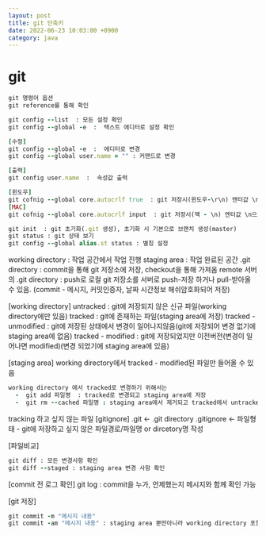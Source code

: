 ```yaml
---
layout: post
title: git 단축키
date: 2022-06-23 10:03:00 +0900
category: java
---
```

# git
```ruby
git 명령어 옵션
git reference를 통해 확인

git config --list  : 모든 설정 확인
git config --global -e  :  텍스트 에디터로 설정 확인

[수정]
git config --global -e  :  에디터로 변경
git config --global user.name = "" : 커맨드로 변경

[출력]
git config user.name  :  속성값 출력

[윈도우]
git cofnig --global core.autocrlf true  : git 저장시(윈도우-\r\n) 엔터값 \n으로 맞춰줌 
[MAC]
git cofnig --global core.autocrlf input  : git 저장시(맥 - \n) 엔터값 \n으로 맞춰줌

git init  : git 초기화(.git 생성), 초기화 시 기본으로 브랜치 생성(master)
git status : git 상태 보기
git config --global alias.st status : 별칭 설정

```

working directory : 작업 공간에서 작업 진행
staging area : 작업 완료된 공간
.git directory : commit을 통해 git 저장소에 저장, checkout을 통해 가져옴
remote 서버의 .git directory : push로 로컬 git 저장소를 서버로 push-저장 하거나 pull-받아올 수 있음.
(commit - 메시지, 커밋인증자, 날짜 시간정보 해쉬암호화되어 저장)

[working directory]
untracked : git에 저장되지 않은 신규 파일(working directory에만 있음)
tracked : git에 존재하는 파일(staging area에 저장)
tracked - unmodified : git에 저장된 상태에서 변경이 일어나지않음(git에 저장되어 변경 없기에 staging area에 없음)
tracked - modified : git에 저장되었지만 이전버전(변경이 일어나면 modified)(변경 되었기에 staging area에 있음)

[staging area]
working directory에서 tracked - modified된 파일만 들어올 수 있음

```ruby
working directory 에서 tracked로 변경하기 위해서는
  -  git add 파일명  : tracked로 변경되고 staging area에 저장
  -  git rm --cached 파일명 : staging area에서 제거되고 tracked에서 untracked 상태로 변경
```

tracking 하고 싶지 않는 파일
[gitignore]
.git <- .git directory
.gitignore <- 파일형태 - git에 저장하고 싶지 않은 파일경로/파일명 or dircetory명 작성

[파일비교]
```ruby
git diff : 모든 변경사항 확인
git diff --staged : staging area 변경 사항 확인
```

[commit 전 로그 확인]
git log : commit을 누가, 언제했는지 메시지와 함께 확인 가능

[git 저장]
```ruby
git commit -m "메시지 내용"
git commit -am "메시지 내용" : staging area 뿐만아니라 working directory 포함하여 commit
```